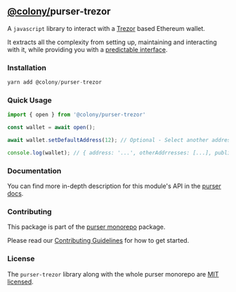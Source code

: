 ## [@colony/](https://www.npmjs.com/org/colony)purser-trezor

A `javascript` library to interact with a [Trezor](https://trezor.io/) based Ethereum wallet.

It extracts all the complexity from setting up, maintaining and interacting with it, while providing you with a [predictable interface](https://docs.colony.io/purser/interface-common-wallet-interface/).

### Installation
```js
yarn add @colony/purser-trezor
```

### Quick Usage
```js
import { open } from '@colony/purser-trezor'

const wallet = await open();

await wallet.setDefaultAddress(12); // Optional - Select another address from the ones available

console.log(wallet); // { address: '...', otherAddrresses: [...], publicKey: '...' }
```

### Documentation

You can find more in-depth description for this module's API in the [purser docs](https://docs.colony.io/purser/modules-@colonypurser-trezor/).

### Contributing

This package is part of the [purser monorepo](https://github.com/JoinColony/purser) package.

Please read our [Contributing Guidelines](https://github.com/JoinColony/purser/blob/master/.github/CONTRIBUTING.md) for how to get started.

### License

The `purser-trezor` library along with the whole purser monorepo are [MIT licensed](https://github.com/JoinColony/purser/blob/master/LICENSE).
